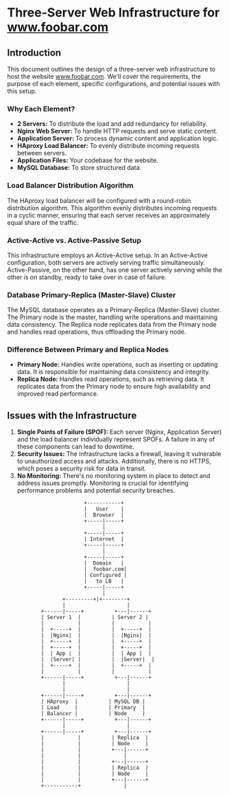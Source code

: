 # Three-Server Web Infrastructure for www.foobar.com

## Introduction
This document outlines the design of a three-server web infrastructure to host the website www.foobar.com. We'll cover the requirements, the purpose of each element, specific configurations, and potential issues with this setup.

### Why Each Element?
- **2 Servers:** To distribute the load and add redundancy for reliability.
- **Nginx Web Server:** To handle HTTP requests and serve static content.
- **Application Server:** To process dynamic content and application logic.
- **HAproxy Load Balancer:** To evenly distribute incoming requests between servers.
- **Application Files:** Your codebase for the website.
- **MySQL Database:** To store structured data.

### Load Balancer Distribution Algorithm
The HAproxy load balancer will be configured with a round-robin distribution algorithm. This algorithm evenly distributes incoming requests in a cyclic manner, ensuring that each server receives an approximately equal share of the traffic.

### Active-Active vs. Active-Passive Setup
This infrastructure employs an Active-Active setup. In an Active-Active configuration, both servers are actively serving traffic simultaneously. Active-Passive, on the other hand, has one server actively serving while the other is on standby, ready to take over in case of failure.

### Database Primary-Replica (Master-Slave) Cluster
The MySQL database operates as a Primary-Replica (Master-Slave) cluster. The Primary node is the master, handling write operations and maintaining data consistency. The Replica node replicates data from the Primary node and handles read operations, thus offloading the Primary node.

### Difference Between Primary and Replica Nodes
- **Primary Node:** Handles write operations, such as inserting or updating data. It is responsible for maintaining data consistency and integrity.
- **Replica Node:** Handles read operations, such as retrieving data. It replicates data from the Primary node to ensure high availability and improved read performance.

## Issues with the Infrastructure
1. **Single Points of Failure (SPOF):** Each server (Nginx, Application Server) and the load balancer individually represent SPOFs. A failure in any of these components can lead to downtime.
2. **Security Issues:** The infrastructure lacks a firewall, leaving it vulnerable to unauthorized access and attacks. Additionally, there is no HTTPS, which poses a security risk for data in transit.
3. **No Monitoring:** There's no monitoring system in place to detect and address issues promptly. Monitoring is crucial for identifying performance problems and potential security breaches.

```
                         +-----------+
                         |   User    |
                         |  Browser  |
                         +-----|-----+
                               |
                         +-----|-----+
                         | Internet  |
                         +-----|-----+
                               |
                         +-----|-----+
                         |  Domain   |
                         |  foobar.com|
                         | Configured |
                         |   to LB   |
                         +-----|-----+
                               |
                  +---------+|+--------+
                  |                    |
           +------|-----+          +---|------+
           | Server 1  |          | Server 2 |
           |           |          |           |
           |  +-----+  |          |  +-----+  |
           |  |Nginx|  |          |  |Nginx|  |
           |  +-----+  |          |  +-----+  |
           |  +-----+  |          |  +-----+  |
           |  | App |  |          |  | App |  |
           |  |Server| |          |  |Server|  |
           |  +-----+  |          |  +-----+  |
           |           |          |           |
           +------|-----+          +---|------+
                  |                    |
                  |                    |
           +------|-----+          +---|------+
           | HAproxy  |          | MySQL DB |
           | Load     |          | Primary  |
           | Balancer |          | Node     |
           +------|-----+          +---|------+
                  |                    |
           +------|-----+          +---|------+
           |           |          | Replica  |
           |           |          | Node     |
           |           |          +---|------+
           |           |              |
           |           |          +---|------+
           |           |          | Replica  |
           |           |          | Node     |
           |           |          +---|------+
           +-----------+              |


```